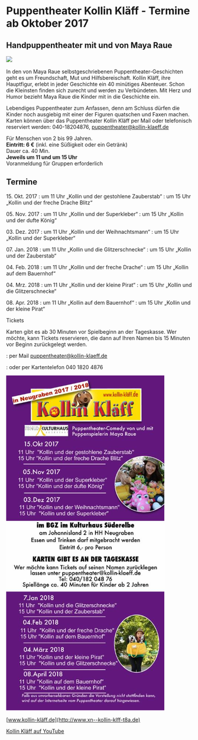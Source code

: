 # Puppentheater Kollin Kläff - Termine ab Oktober 2017

## Handpuppentheater mit und von Maya Raue

![](/img/<Pressefotos-2017-Puppentheater>)


In den von Maya Raue selbstgeschriebenen Puppentheater-Geschichten geht
es um Freundschaft, Mut und Hilfsbereischaft. Kollin Kläff, ihre
Hauptfigur, erlebt in jeder Geschichte ein 40 minütiges Abenteuer. Schon
die Kleinsten finden sich zurecht und werden zu Verbündeten. Mit Herz
und Humor bezieht Maya Raue die Kinder mit in die Geschichte ein.

Lebendiges Puppentheater zum Anfassen, denn am Schluss dürfen die Kinder
noch ausgiebig mit einer der Figuren quatschen und Faxen machen. Karten
können über das Puppentheater Kollin Kläff per Mail oder telefonisch
reserviert werden: 040-18204876, <puppentheater@kollin-klaeff.de>

Für Menschen von 2 bis 99 Jahren.  
**Eintritt: 6 €** (inkl. eine Süßigkeit oder ein Getränk)  
Dauer ca. 40 Min.  
**Jeweils um 11 und um 15 Uhr**  
Voranmeldung für Gruppen erforderlich

## Termine

15\. Okt. 2017
:   um 11 Uhr „Kollin und der gestohlene Zauberstab“
:   um 15 Uhr „Kollin und der freche Drache Blitz“

05\. Nov. 2017
:   um 11 Uhr „Kollin und der Superkleber“
:   um 15 Uhr „Kollin und der dufte König“

03\. Dez. 2017
:   um 11 Uhr „Kollin und der Weihnachtsmann“
:   um 15 Uhr „Kollin und der Superkleber“

07\. Jan. 2018
:   um 11 Uhr „Kollin und die Glitzerschnecke“
:   um 15 Uhr „Kollin und der Zauberstab“

04\. Feb. 2018
:   um 11 Uhr „Kollin und der freche Drache“
:   um 15 Uhr „Kollin auf dem Bauernhof“

04\. Mrz. 2018
:   um 11 Uhr „Kollin und der kleine Pirat“
:   um 15 Uhr „Kollin und die Glitzerschnecke“

08\. Apr. 2018
:   um 11 Uhr „Kollin auf dem Bauernhof“
:   um 15 Uhr „Kollin und der kleine Pirat“

Tickets

Karten gibt es ab 30 Minuten vor Spielbeginn an der Tageskasse.
Wer möchte, kann Tickets reservieren, die dann auf Ihren Namen bis 15 Minuten vor Beginn zurückgelegt werden.

:   per Mail puppentheater@kollin-klaeff.de

:   oder per Kartentelefon 040 1820 4876

![Termine](/img/wsb_428x909_Harburg+Neugraben+hinten+2017_druck.jpg)

[www.kollin-kläff.de](http://www.xn--kollin-klff-t8a.de)

[Kollin Kläff auf YouTube](https://www.youtube.com/watch?v=sUu6ZtIaJ5Y)
